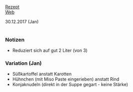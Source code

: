## 

[Rezept](https://drive.google.com/open?id=156agy0bVCHJ6pozpej8oPiT9BJfENYx9)\
[Web](http://www.triedandtruerecipe.com/2017/12/29/beef-noodle-soup-with-sesame-chili-oil/)

30\.12.2017 (Jan)

# 

# 

# 

### Notizen

* Reduziert sich auf gut 2 Liter (von 3)

### Variation (Jan)

* Süßkartoffel anstatt Karotten
* Hühnchen (mit Miso Paste eingerieben) anstatt Rind
* Konjaknudeln (direkt in der Suppe gegart - keine Stärke)